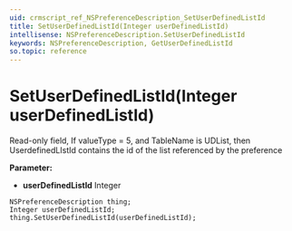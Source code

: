 ```yaml
---
uid: crmscript_ref_NSPreferenceDescription_SetUserDefinedListId
title: SetUserDefinedListId(Integer userDefinedListId)
intellisense: NSPreferenceDescription.SetUserDefinedListId
keywords: NSPreferenceDescription, GetUserDefinedListId
so.topic: reference
---
```


# SetUserDefinedListId(Integer userDefinedListId)

Read-only field, If valueType = 5, and TableName is UDList, then UserdefinedLIstId contains the id of the list referenced by the preference

**Parameter:** 
* **userDefinedListId** Integer

```crmscript
NSPreferenceDescription thing;
Integer userDefinedListId;
thing.SetUserDefinedListId(userDefinedListId);
```

